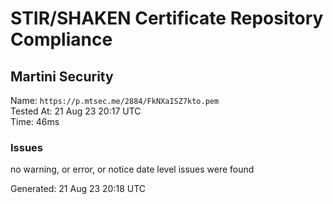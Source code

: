 # STIR/SHAKEN Certificate Repository Compliance

## Martini Security

Name: `https://p.mtsec.me/2884/FkNXaISZ7kto.pem`\
Tested At: 21 Aug 23 20:17 UTC\
Time: 46ms

### Issues

no warning, or error, or notice date level issues were found

Generated: 21 Aug 23 20:18 UTC